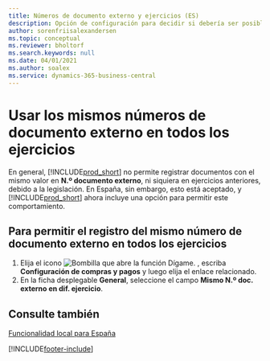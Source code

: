 ```yaml
---
title: Números de documento externo y ejercicios (ES)
description: Opción de configuración para decidir si debería ser posible reutilizar números de documento externo en los ejercicios en la versión en español de Business Central.
author: sorenfriisalexandersen
ms.topic: conceptual
ms.reviewer: bholtorf
ms.search.keywords: null
ms.date: 04/01/2021
ms.author: soalex
ms.service: dynamics-365-business-central
---
```

# Usar los mismos números de documento externo en todos los ejercicios

En general, [!INCLUDE[prod_short](../../includes/prod_short.md)] no permite registrar documentos con el mismo valor en **N.º documento externo**, ni siquiera en ejercicios anteriores, debido a la legislación. En España, sin embargo, esto está aceptado, y [!INCLUDE[prod_short](../../includes/prod_short.md)] ahora incluye una opción para permitir este comportamiento.  

## Para permitir el registro del mismo **número de documento externo** en todos los ejercicios

1. Elija el icono ![Bombilla que abre la función Dígame.](../../media/ui-search/search_small.png "Dígame qué desea hacer") , escriba **Configuración de compras y pagos** y luego elija el enlace relacionado.  
2. En la ficha desplegable **General**, seleccione el campo **Mismo N.º doc. externo en dif. ejercicio**.

## Consulte también

[Funcionalidad local para España](spain-local-functionality.md)


[!INCLUDE[footer-include](../../includes/footer-banner.md)]